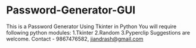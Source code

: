 # Password-Generator-GUI
This is a Password Generator Using Tkinter in Python
You will require following python modules:
1.Tkinter
2.Random
3.Pyperclip
Suggestions are welcome. Contact - 9867476582, jiandrash@gmail.com
